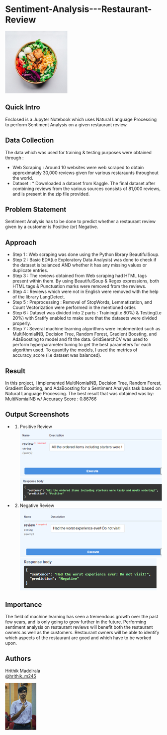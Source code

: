 # Sentiment-Analysis---Restaurant-Review

<img src="Picture.jpg" width = "200" height = "200" >

## Quick Intro
Enclosed is a Jupyter Notebook which uses Natural Language Processing to perform Sentiment Analysis on a given restaurant review.

## Data Collection
The data which was used for training & testing purposes were obtained through : 
* Web Scraping : Around 10 websites were web scraped to obtain approximately 30,000 reviews given for various restaraunts throughout the world. 
* Dataset :
            * Downloaded a dataset from Kaggle.
The final dataset after combining reviews from the various sources consists of 81,000 reviews, and is present in the zip file provided.

## Problem Statement
Sentiment Analysis has to be done to predict whether a restaurant review given by a customer is Positive (or) Negative.

## Approach
* Step 1 : Web scraping was done using the Python library BeautifulSoup. 
* Step 2 : Basic EDA(i.e Exploratory Data Analysis) was done to check if the dataset is balanced AND whether it has any missing values or duplicate entries.
* Step 3 : The reviews obtained from Web scraping had HTML tags present within them. By using BeautifulSoup & Regex expressions, both HTML tags & Punctuation marks were removed from the reviews.
* Step 4 : Reviews which were not in English were removed with the help of the library LangDetect.
* Step 5 : Preprocessing : Removal of StopWords, Lemmatization, and Count Vectorization were performed in the mentioned order.
* Step 6 : Dataset was divided into 2 parts : Training(i.e 80%) & Testing(i.e 20%) with Sratify enabled to make sure that the datasets were divided properly.
* Step 7 : Several machine learning algorithms were implemented such as MultiNomialNB, Decision Tree, Random Forest, Gradient Boosting, and AdaBoosting to model and fit the data. GridSearchCV was used to perform hyperparameter tuning to get the best parameters for each algorithm used. To quantify the models, I used the metrics of accuracy_score (i.e dataset was balanced).


## Result
In this project, I implemented MultiNomialNB, Decision Tree, Random Forest, Gradient Boosting, and AdaBoosting for a Sentiment Analysis task based on Natural Language Processing. The best result that was obtained was by: MultiNomialNB w/ Accuracy Score : 0.86766

## Output Screenshots 

* 1. Positive Review
     <img src="Ex2 - Question.png">
     <img src="Ex2 - Prediction.png">

* 2. Negative Review
     <img src="Ex1 - Question.png">
     <img src="Ex1 - Prediction.png">

## Importance
The field of machine learning has seen a tremendous growth over the past few years, and is only going to grow further in the future. 
Performing sentiment analysis on restaurant reviews will benefit both the restaurant owners as well as the customers. Restaurant owners will be able to identify which aspects of the restaurant are good and which have to be worked upon. 

## Authors

Hrithik Maddirala  
[@hrithik_m245](https://www.linkedin.com/in/hrithik-maddirala/)


<img src="DSC_0037-01-01.jpeg" width="100">
